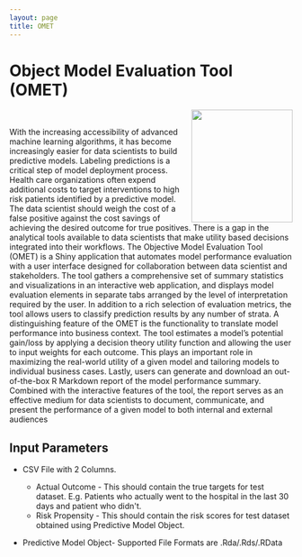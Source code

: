 ```yaml
---
layout: page
title: OMET
---
```


<div id="particles-js"></div>

# Object Model Evaluation Tool (OMET) 
<img src="https://raw.githubusercontent.com/rushabh31/rushabh31.github.io/master/img/portfolio/omet-hex.png" width="180" height="200" align="right"/>

<br> 

With the increasing accessibility of advanced machine learning algorithms, it has become increasingly easier for data scientists to build predictive models.  Labeling predictions is a critical step of model deployment process.  Health care organizations often expend additional costs to target interventions to high risk patients identified by a predictive model.  The data scientist should weigh the cost of a false positive against the cost savings of achieving the desired outcome for true positives.   There is a gap in the analytical tools available to data scientists that make utility based decisions integrated into their workflows. 
The Objective Model Evaluation Tool (OMET) is a Shiny application that automates model performance evaluation with a user interface designed for collaboration between data scientist and stakeholders. The tool gathers a comprehensive set of summary statistics and visualizations in an interactive web application, and displays model evaluation elements in separate tabs arranged by the level of interpretation required by the user. In addition to a rich selection of evaluation metrics, the tool allows users to classify prediction results by any number of strata. 
A distinguishing feature of the OMET is the functionality to translate model performance into business context. The tool estimates a model’s potential gain/loss by applying a decision theory utility function and allowing the user to input weights for each outcome. This plays an important role in maximizing the real-world utility of a given model and tailoring models to individual business cases. 
Lastly, users can generate and download an out-of-the-box R Markdown report of the model performance summary. Combined with the interactive features of the tool, the report serves as an effective medium for data scientists to document, communicate, and present the performance of a given model to both internal and external audiences


## Input Parameters

* CSV File with 2 Columns.
  * Actual Outcome - This should contain the true targets for test dataset. 
    E.g. Patients who actually went to the hospital in the last 30 days and patient who didn't.
  * Risk Propensity - This should contain the risk scores for test dataset obtained using Predictive Model Object.
  
* Predictive Model Object- Supported File Formats are .Rda/.Rds/.RData


<br>

